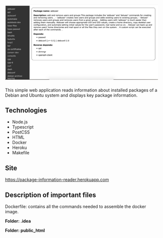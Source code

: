 # ![PkgInfo - web app](https://github.com/lifa08/package-information-reader/blob/master/images/demo_page.png)

This simple web application reads information about installed packages of 
a Debian and Ubuntu system
and displays key package information.


## Technologies
* Node.js
* Typescript
* PostCSS
* HTML
* Docker
* Heroku
* Makefile

## Site
https://package-information-reader.herokuapp.com

## Description of important files

Dockerfile: contains all the commands needed to assemble the docker image.

**Folder: .idea**


**Folder: public_html**

